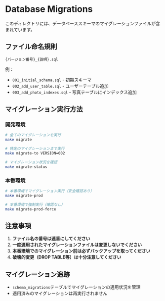 # Database Migrations

このディレクトリには、データベーススキーマのマイグレーションファイルが含まれています。

## ファイル命名規則

```
{バージョン番号}_{説明}.sql
```

例：
- `001_initial_schema.sql` - 初期スキーマ
- `002_add_user_table.sql` - ユーザーテーブル追加
- `003_add_photo_indexes.sql` - 写真テーブルにインデックス追加

## マイグレーション実行方法

### 開発環境
```bash
# 全てのマイグレーションを実行
make migrate

# 特定のマイグレーションまで実行
make migrate-to VERSION=002

# マイグレーション状況を確認
make migrate-status
```

### 本番環境
```bash
# 本番環境でマイグレーション実行（安全確認あり）
make migrate-prod

# 本番環境で強制実行（確認なし）
make migrate-prod-force
```

## 注意事項

1. **ファイル名の番号は連番にしてください**
2. **一度適用されたマイグレーションファイルは変更しないでください**
3. **本番環境でのマイグレーション前は必ずバックアップを取ってください**
4. **破壊的変更（DROP TABLE等）は十分注意してください**

## マイグレーション追跡

- `schema_migrations`テーブルでマイグレーションの適用状況を管理
- 適用済みのマイグレーションは再実行されません 